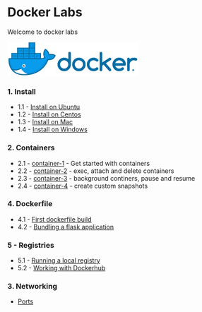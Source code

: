<link rel='stylesheet' href='assets/css/main.css'/>

# Docker Labs

Welcome to docker labs

![](assets/images/docker-logo-4-horizontal.png)

### 1. Install

* 1.1 - [Install on Ubuntu](./install/install-ubuntu.md)
* 1.2 - [Install on Centos](./install/install-centos.md)
* 1.3 - [Install on Mac](./install/install-mac.md)
* 1.4 - [Install on Windows](./install/install-windows.md)

### 2. Containers

* 2.1 - [container-1](./containers/container-1.md) - Get started with containers
* 2.2 - [container-2](./containers/container-2.md) - exec, attach and delete containers
* 2.3 - [container-3](./containers/container-3.md) - background continers, pause and resume
* 2.4 - [container-4](./containers/container-4-custom.md) - create custom snapshots

### 4. Dockerfile

* 4.1 - [First dockerfile build](dockerfile/1-simple-build/README.md)
* 4.2 - [Bundling a flask application](./dockerfile/2-flask-app/README.md)

### 5 - Registries

* 5.1 - [Running a local registry](registries/1-local-registry.md)
* 5.2 - [Working with Dockerhub](registries/2-dockerhub.md)

### 3. Networking

* [Ports](./networking/1-ports.md)
